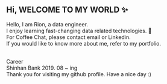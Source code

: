 ## Hi, WELCOME TO MY WORLD ✨

Hello, I am Rion, a data engineer.<br>
I enjoy learning fast-changing data related technologies. 🤩<br>
For Coffee Chat, please contact email or Linkedin.<br>
If you would like to know more about me, refer to my portfolio.<br><br>

Career<br>
Shinhan Bank 2019. 08 ~ ing<br>
Thank you for visiting my github profile. Have a nice day :)<br>

<!--
**RionHwang1/RionHwang1** is a ✨ _special_ ✨ repository because its `README.md` (this file) appears on your GitHub profile.

Here are some ideas to get you started:

- 🔭 I’m currently working on ...
- 🌱 I’m currently learning ...
- 👯 I’m looking to collaborate on ...
- 🤔 I’m looking for help with ...
- 💬 Ask me about ...
- 📫 How to reach me: ...
- 😄 Pronouns: ...
- ⚡ Fun fact: ...
-->


